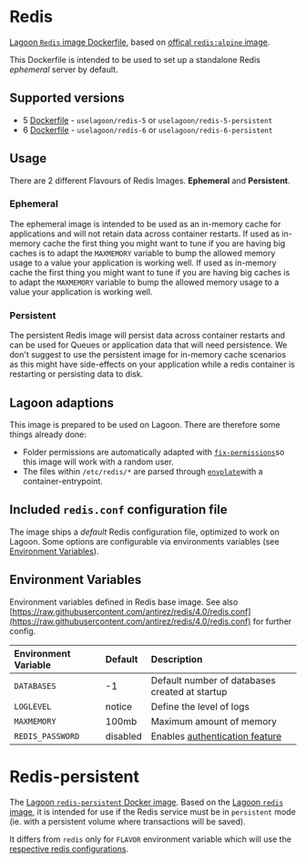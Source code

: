 # Redis

[Lagoon `Redis` image Dockerfile](https://github.com/uselagoon/lagoon-images/blob/main/images/redis), based on [offical `redis:alpine` image](https://hub.docker.com/_/redis/).

This Dockerfile is intended to be used to set up a standalone Redis _ephemeral_ server by default.

## Supported versions

* 5 [Dockerfile](https://github.com/uselagoon/lagoon-images/blob/main/images/redis/5.Dockerfile) - `uselagoon/redis-5` or `uselagoon/redis-5-persistent`
* 6 [Dockerfile](https://github.com/uselagoon/lagoon-images/blob/main/images/redis/6.Dockerfile) - `uselagoon/redis-6` or `uselagoon/redis-6-persistent`

## Usage
There are 2 different Flavours of Redis Images. **Ephemeral** and **Persistent**.

### Ephemeral
The ephemeral image is intended to be used as an in-memory cache for applications and will not retain data across container restarts.
If used as in-memory cache the first thing you might want to tune if you are having big caches is to adapt the `MAXMEMORY` variable to bump the allowed memory usage to a value your application is working well.
If used as in-memory cache the first thing you might want to tune if you are having big caches is to adapt the `MAXMEMORY` variable to bump the allowed memory usage to a value your application is working well.

### Persistent
The persistent Redis image will persist data across container restarts and can be used for Queues or application data that will need persistence.
We don't suggest to use the persistent image for in-memory cache scenarios as this might have side-effects on your application while a redis container is restarting or persisting data to disk.

## Lagoon adaptions

This image is prepared to be used on Lagoon. There are therefore some things already done:

* Folder permissions are automatically adapted with [`fix-permissions`](https://github.com/sclorg/s2i-base-container/blob/master/core/root/usr/bin/fix-permissions)so this image will work with a random user.
* The files within `/etc/redis/*` are parsed through [`envplate`](https://github.com/kreuzwerker/envplate)with a container-entrypoint.

## Included `redis.conf` configuration file

The image ships a _default_ Redis configuration file, optimized to work on Lagoon. Some options are configurable via environments variables \(see [Environment Variables](../../using-lagoon-advanced/environment-variables.md)\).

## Environment Variables

Environment variables defined in Redis base image. See also [https://raw.githubusercontent.com/antirez/redis/4.0/redis.conf](https://raw.githubusercontent.com/antirez/redis/4.0/redis.conf) for further config.

| Environment Variable | Default  |                                        Description                                        |
| :------------------- | :------- | :---------------------------------------------------------------------------------------- |
| `DATABASES`          | -1       | Default number of databases created at startup                                            |
| `LOGLEVEL`           | notice   | Define the level of logs                                                                  |
| `MAXMEMORY`          | 100mb    | Maximum amount of memory                                                                  |
| `REDIS_PASSWORD`     | disabled | Enables [authentication feature](https://redis.io/topics/security#authentication-feature) |


# Redis-persistent

The [Lagoon `redis-persistent` Docker image](https://github.com/uselagoon/lagoon-images/blob/main/images/redis-persistent/5.Dockerfile). Based on the [Lagoon `redis` image](./), it is intended for use if the Redis service must be in `persistent` mode \(ie. with a persistent volume where transactions will be saved\).

It differs from `redis` only for `FLAVOR` environment variable which will use the [respective redis configurations](https://github.com/uselagoon/lagoon-images/tree/main/images/redis/conf).

